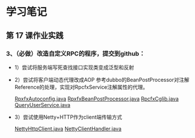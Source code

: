 # 学习笔记

## 第 17 课作业实践

### 3、（必做）改造自定义RPC的程序，提交到github： 

* 1）尝试将服务端写死查找接口实现类变成泛型和反射 
* 2）尝试将客户端动态代理改成AOP
  参考dubbo的BeanPostProcessor对注解Reference的处理，实现对RpcfxService注解属性的代理。
  
  [RpxfxAutoconfig.java](https://github.com/wkk1994/JAVA-000/blob/main/rpc01/rpcfx-core/src/main/java/io/kimmking/rpcfx/processor/RpxfxAutoconfig.java)
  [RpxfxBeanPostProcessor.java](https://github.com/wkk1994/JAVA-000/blob/main/rpc01/rpcfx-core/src/main/java/io/kimmking/rpcfx/processor/RpxfxBeanPostProcessor.java)
  [RpcfxCglib.java](https://github.com/wkk1994/JAVA-000/blob/main/rpc01/rpcfx-core/src/main/java/io/kimmking/rpcfx/client/RpcfxCglib.java)
  [QueryUserService.java](https://github.com/wkk1994/JAVA-000/blob/main/rpc01/rpcfx-demo-consumer/src/main/java/io/kimmking/rpcfx/demo/consumer/QueryUserService.java)
  
* 3）尝试使用Netty+HTTP作为client端传输方式

  [NettyHttpClient.java](https://github.com/wkk1994/JAVA-000/blob/main/rpc01/rpcfx-core/src/main/java/io/kimmking/rpcfx/client/http/NettyHttpClient.java)
  [NettyClientHandler.java](https://github.com/wkk1994/JAVA-000/blob/main/rpc01/rpcfx-core/src/main/java/io/kimmking/rpcfx/client/http/NettyClientHandler.java)